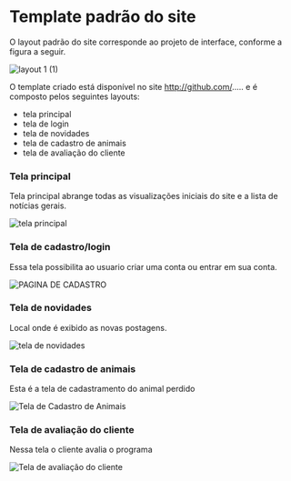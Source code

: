 # Template padrão do site

O layout padrão do site corresponde ao projeto de interface, conforme a figura a seguir.

![layout 1 (1)](https://user-images.githubusercontent.com/103226164/169923652-7e273557-300b-4989-a91f-73cb82564174.png)

O template criado está disponível no site http://github.com/.....  e é composto pelos seguintes 
layouts: 
-  tela principal
-  tela de login
-  tela de novidades
-  tela de cadastro de animais
-  tela de avaliação do cliente
 
### Tela principal

Tela principal abrange todas as visualizações iniciais do site e a lista de notícias gerais.

![tela principal](https://user-images.githubusercontent.com/103226164/168505624-774be604-266c-47c4-aace-049bf8267d3e.jpeg)

### Tela de cadastro/login

Essa tela possibilita ao usuario criar uma conta ou entrar em sua conta.

![PAGINA DE CADASTRO](https://user-images.githubusercontent.com/103226164/168504772-562b2eb6-90fe-447d-97f0-5a252574feee.jpeg)

### Tela de novidades

Local onde é exibido as novas postagens.

![tela de novidades](https://user-images.githubusercontent.com/103226164/168494333-f914169d-61d7-47aa-989a-cb7a07fdccbd.png)

### Tela de cadastro de animais

Esta é a tela de cadastramento do animal perdido

![Tela de Cadastro de Animais](https://user-images.githubusercontent.com/79429140/169433500-2d8231ee-2ef1-4abf-9399-ee26e9ce2b2f.png)

### Tela de avaliação do cliente

Nessa tela o cliente avalia o programa

![Tela de avaliação do cliente](https://user-images.githubusercontent.com/103541634/170541481-be80e8de-69fe-4ed7-b0dc-d9a60af78992.png)
